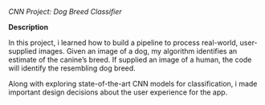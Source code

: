 
_CNN Project: Dog Breed Classifier_

__Description__

In this project, i learned how to build a pipeline to process real-world, user-supplied images. Given an image of a dog, my algorithm identifies an estimate of the canine’s breed. If supplied an image of a human, the code will identify the resembling dog breed.

Along with exploring state-of-the-art CNN models for classification, i made important design decisions about the user experience for the app.
